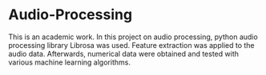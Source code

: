 # Audio-Processing
This is an academic work. In this project on audio processing, python audio processing library Librosa was used.
Feature extraction was applied to the audio data. 
Afterwards, numerical data were obtained and tested with various machine learning algorithms.
